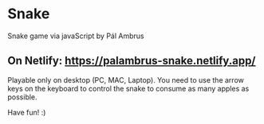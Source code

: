 # Snake

Snake game via javaScript by Pál Ambrus

## On Netlify: https://palambrus-snake.netlify.app/

Playable only on desktop (PC, MAC, Laptop).
You need to use the arrow keys on the keyboard to control the snake to consume as many apples as possible.

Have fun! :)
